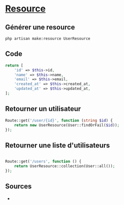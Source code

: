 # [Resource](readme.md)

## Générer une resource

```console
php artisan make:resource UserResource
```

## Code

```php
return [
    'id' => $this->id,
    'name' => $this->name,
    'email' => $this->email,
    'created_at' => $this->created_at,
    'updated_at' => $this->updated_at,
];
```

## Retourner un utilisateur

```php
Route::get('/user/{id}', function (string $id) {
    return new UserResource(User::findOrFail($id));
});
```

## Retourner une liste d'utilisateurs

```php
 
Route::get('/users', function () {
    return UserResource::collection(User::all());
});
```

## Sources

* []()